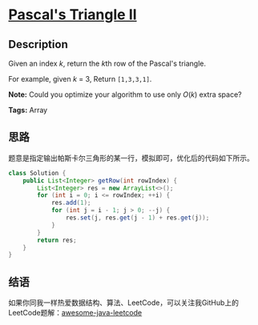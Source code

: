 # [Pascal's Triangle II][title]

## Description

Given an index *k*, return the *k*th row of the Pascal's triangle.

For example, given *k* = 3,
Return `[1,3,3,1]`.

**Note:**
Could you optimize your algorithm to use only *O*(*k*) extra space?

**Tags:** Array


## 思路

题意是指定输出帕斯卡尔三角形的某一行，模拟即可，优化后的代码如下所示。

``` java
class Solution {
    public List<Integer> getRow(int rowIndex) {
        List<Integer> res = new ArrayList<>();
        for (int i = 0; i <= rowIndex; ++i) {
            res.add(1);
            for (int j = i - 1; j > 0; --j) {
                res.set(j, res.get(j - 1) + res.get(j));
            }
        }
        return res;
    }
}
```


## 结语

如果你同我一样热爱数据结构、算法、LeetCode，可以关注我GitHub上的LeetCode题解：[awesome-java-leetcode][ajl]



[title]: https://leetcode.com/problems/pascals-triangle-ii
[ajl]: https://github.com/Blankj/awesome-java-leetcode
